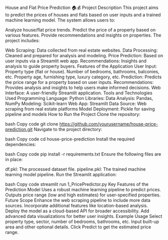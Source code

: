 House and Flat Price Prediction 🏠💰
Project Description
This project aims to predict the prices of houses and flats based on user inputs and a trained machine learning model. The system allows users to:

Analyze house/flat price trends.
Predict the price of a property based on various features.
Provide recommendations and insights on properties.
The project includes:

Web Scraping: Data collected from real estate websites.
Data Processing: Cleaned and prepared for analysis and modeling.
Price Prediction: Based on user inputs via a Streamlit web app.
Recommendations: Insights and analysis to guide property buyers.
Features of the Application
User Input:
Property type (flat or house).
Number of bedrooms, bathrooms, balconies, etc.
Property age, furnishing type, luxury category, etc.
Prediction:
Predicts the price range for a property based on user inputs.
Recommendations:
Provides analysis and insights to help users make informed decisions.
Web Interface:
A user-friendly Streamlit application.
Tools and Technologies Used
Programming Language: Python
Libraries:
Data Analysis: Pandas, NumPy
Modeling: Scikit-learn
Web App: Streamlit
Data Source: Web scraping from real estate platforms
Model Deployment: Pickle for saving pipeline and models
How to Run the Project
Clone the repository:

bash
Copy code
git clone https://github.com/yourusername/house-price-prediction.git
Navigate to the project directory:

bash
Copy code
cd house-price-prediction
Install the required dependencies:

bash
Copy code
pip install -r requirements.txt
Ensure the following files are in place:

df.pkl: The processed dataset file.
pipeline.pkl: The trained machine learning model pipeline.
Run the Streamlit application:

bash
Copy code
streamlit run 1_PricePredictor.py
Key Features of the Prediction Model
Uses a robust machine learning pipeline to predict prices.
Outputs price range (low and high estimates) for user-specified properties.
Future Scope
Enhance the web scraping pipeline to include more data sources.
Incorporate additional features like location-based analysis.
Deploy the model as a cloud-based API for broader accessibility.
Add advanced data visualizations for better user insights.
Example Usage
Select property type, sector, number of bedrooms, bathrooms, etc.
Input built-up area and other optional details.
Click Predict to get the estimated price range.
